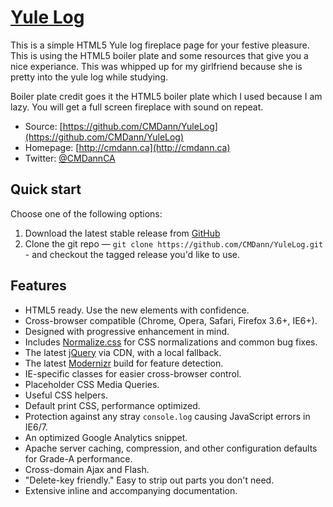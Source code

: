 # [Yule Log](https://github.com/CMDann/YuleLog)

This is a simple HTML5 Yule log fireplace page for your festive pleasure. This is using the HTML5 boiler plate and some resources that give you a nice experiance. This was whipped up for my girlfriend because she is pretty into the yule log while studying.

Boiler plate credit goes it the HTML5 boiler plate which I used because I am lazy. You will get a full screen fireplace with sound on repeat.

* Source: [https://github.com/CMDann/YuleLog](https://github.com/CMDann/YuleLog)
* Homepage: [http://cmdann.ca](http://cmdann.ca)
* Twitter: [@CMDannCA](http://twitter.com/CMDannCA)


## Quick start

Choose one of the following options:

1. Download the latest stable release from
   [GitHub](https://github.com/CMDann/YuleLog/archive/master.zip)
2. Clone the git repo — `git clone
   https://github.com/CMDann/YuleLog.git` - and checkout the tagged
   release you'd like to use.


## Features

* HTML5 ready. Use the new elements with confidence.
* Cross-browser compatible (Chrome, Opera, Safari, Firefox 3.6+, IE6+).
* Designed with progressive enhancement in mind.
* Includes [Normalize.css](http://necolas.github.com/normalize.css/) for CSS
  normalizations and common bug fixes.
* The latest [jQuery](http://jquery.com/) via CDN, with a local fallback.
* The latest [Modernizr](http://modernizr.com/) build for feature detection.
* IE-specific classes for easier cross-browser control.
* Placeholder CSS Media Queries.
* Useful CSS helpers.
* Default print CSS, performance optimized.
* Protection against any stray `console.log` causing JavaScript errors in
  IE6/7.
* An optimized Google Analytics snippet.
* Apache server caching, compression, and other configuration defaults for
  Grade-A performance.
* Cross-domain Ajax and Flash.
* "Delete-key friendly." Easy to strip out parts you don't need.
* Extensive inline and accompanying documentation.
